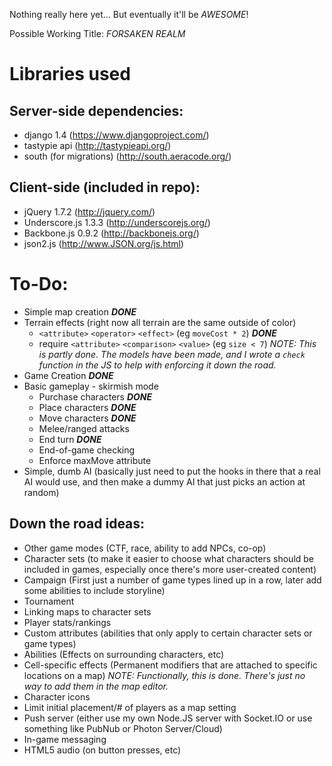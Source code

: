 Nothing really here yet… But eventually it'll be _AWESOME_!

Possible Working Title: *FORSAKEN REALM*

# Libraries used
## Server-side dependencies:
* django 1.4 (https://www.djangoproject.com/)
* tastypie api (http://tastypieapi.org/)
* south (for migrations) (http://south.aeracode.org/)

## Client-side (included in repo):
* jQuery 1.7.2 (http://jquery.com/)
* Underscore.js 1.3.3 (http://underscorejs.org/)
* Backbone.js 0.9.2 (http://backbonejs.org/)
* json2.js (http://www.JSON.org/js.html)

# To-Do:
* Simple map creation ___DONE___
* Terrain effects (right now all terrain are the same outside of color)
    * `<attribute>` `<operator>` `<effect>` (eg `moveCost * 2`) ___DONE___
    * require `<attribute>` `<comparison>` `<value>` (eg `size < 7`) _NOTE: This is partly done. The models have been made, and I wrote a `check` function in the JS to help with enforcing it down the road._
* Game Creation ___DONE___
* Basic gameplay - skirmish mode
    * Purchase characters ___DONE___
    * Place characters ___DONE___
    * Move characters ___DONE___
    * Melee/ranged attacks
    * End turn ___DONE___
    * End-of-game checking
    * Enforce maxMove attribute
* Simple, dumb AI (basically just need to put the hooks in there that a real AI would use, and then make a dummy AI that just picks an action at random)

## Down the road ideas:
* Other game modes (CTF, race, ability to add NPCs, co-op)
* Character sets (to make it easier to choose what characters should be included in games, especially once there's more user-created content)
* Campaign (First just a number of game types lined up in a row, later add some abilities to include storyline)
* Tournament
* Linking maps to character sets
* Player stats/rankings
* Custom attributes (abilities that only apply to certain character sets or game types)
* Abilities (Effects on surrounding characters, etc)
* Cell-specific effects (Permanent modifiers that are attached to specific locations on a map) _NOTE: Functionally, this is done. There's just no way to add them in the map editor._
* Character icons
* Limit initial placement/# of players as a map setting
* Push server (either use my own Node.JS server with Socket.IO or use something like PubNub or Photon Server/Cloud)
* In-game messaging
* HTML5 audio (on button presses, etc)
